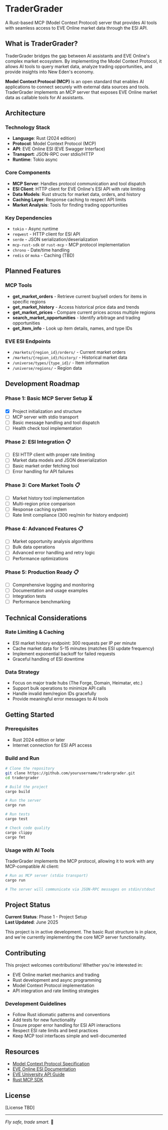 # TraderGrader

A Rust-based MCP (Model Context Protocol) server that provides AI tools with seamless access to EVE Online market data through the ESI API.

## What is TraderGrader?

TraderGrader bridges the gap between AI assistants and EVE Online's complex market ecosystem. By implementing the Model Context Protocol, it allows AI tools to query market data, analyze trading opportunities, and provide insights into New Eden's economy.

**Model Context Protocol (MCP)** is an open standard that enables AI applications to connect securely with external data sources and tools. TraderGrader implements an MCP server that exposes EVE Online market data as callable tools for AI assistants.

## Architecture

### Technology Stack
- **Language**: Rust (2024 edition)
- **Protocol**: Model Context Protocol (MCP) 
- **API**: EVE Online ESI (EVE Swagger Interface)
- **Transport**: JSON-RPC over stdio/HTTP
- **Runtime**: Tokio async

### Core Components
- **MCP Server**: Handles protocol communication and tool dispatch
- **ESI Client**: HTTP client for EVE Online's ESI API with rate limiting
- **Data Models**: Rust structs for market data, orders, and history
- **Caching Layer**: Response caching to respect API limits  
- **Market Analysis**: Tools for finding trading opportunities

### Key Dependencies
- `tokio` - Async runtime
- `reqwest` - HTTP client for ESI API  
- `serde` - JSON serialization/deserialization
- `mcp-rust-sdk` or `rust-mcp` - MCP protocol implementation
- `chrono` - Date/time handling
- `redis` or `moka` - Caching (TBD)

## Planned Features

### MCP Tools
- **get_market_orders** - Retrieve current buy/sell orders for items in specific regions
- **get_market_history** - Access historical price data and trends
- **get_market_prices** - Compare current prices across multiple regions  
- **search_market_opportunities** - Identify arbitrage and trading opportunities
- **get_item_info** - Look up item details, names, and type IDs

### EVE ESI Endpoints
- `/markets/{region_id}/orders/` - Current market orders
- `/markets/{region_id}/history/` - Historical market data
- `/universe/types/{type_id}/` - Item information  
- `/universe/regions/` - Region data

## Development Roadmap

### Phase 1: Basic MCP Server Setup ⏳
- [x] Project initialization and structure
- [ ] MCP server with stdio transport
- [ ] Basic message handling and tool dispatch
- [ ] Health check tool implementation

### Phase 2: ESI Integration 📋
- [ ] ESI HTTP client with proper rate limiting  
- [ ] Market data models and JSON deserialization
- [ ] Basic market order fetching tool
- [ ] Error handling for API failures

### Phase 3: Core Market Tools 📋
- [ ] Market history tool implementation
- [ ] Multi-region price comparison
- [ ] Response caching system
- [ ] Rate limit compliance (300 req/min for history endpoint)

### Phase 4: Advanced Features 📋  
- [ ] Market opportunity analysis algorithms
- [ ] Bulk data operations
- [ ] Advanced error handling and retry logic
- [ ] Performance optimizations

### Phase 5: Production Ready 📋
- [ ] Comprehensive logging and monitoring
- [ ] Documentation and usage examples
- [ ] Integration tests
- [ ] Performance benchmarking

## Technical Considerations

### Rate Limiting & Caching
- ESI market history endpoint: 300 requests per IP per minute
- Cache market data for 5-15 minutes (matches ESI update frequency)
- Implement exponential backoff for failed requests
- Graceful handling of ESI downtime

### Data Strategy
- Focus on major trade hubs (The Forge, Domain, Heimatar, etc.)
- Support bulk operations to minimize API calls
- Handle invalid item/region IDs gracefully
- Provide meaningful error messages to AI tools

## Getting Started

### Prerequisites
- Rust 2024 edition or later
- Internet connection for ESI API access

### Build and Run
```bash
# Clone the repository
git clone https://github.com/yourusername/tradergrader.git
cd tradergrader

# Build the project
cargo build

# Run the server
cargo run

# Run tests
cargo test

# Check code quality
cargo clippy
cargo fmt
```

### Usage with AI Tools
TraderGrader implements the MCP protocol, allowing it to work with any MCP-compatible AI client:

```bash
# Run as MCP server (stdio transport)
cargo run

# The server will communicate via JSON-RPC messages on stdin/stdout
```

## Project Status

**Current Status**: Phase 1 - Project Setup  
**Last Updated**: June 2025

This project is in active development. The basic Rust structure is in place, and we're currently implementing the core MCP server functionality.

## Contributing

This project welcomes contributions! Whether you're interested in:
- EVE Online market mechanics and trading
- Rust development and async programming  
- Model Context Protocol implementation
- API integration and rate limiting strategies

### Development Guidelines
- Follow Rust idiomatic patterns and conventions
- Add tests for new functionality
- Ensure proper error handling for ESI API interactions
- Respect ESI rate limits and best practices
- Keep MCP tool interfaces simple and well-documented

## Resources

- [Model Context Protocol Specification](https://modelcontextprotocol.io/)
- [EVE Online ESI Documentation](https://esi.evetech.net/ui)
- [EVE University API Guide](https://wiki.eveuniversity.org/API_access_to_market_data)
- [Rust MCP SDK](https://github.com/modelcontextprotocol/rust-sdk)

## License

[License TBD]

---

*Fly safe, trade smart.* 🚀